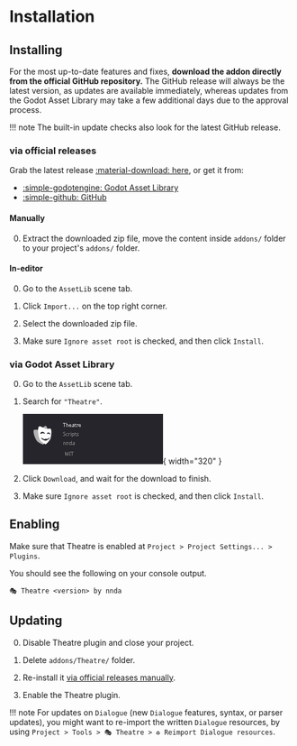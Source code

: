 # Installation

## Installing

For the most up-to-date features and fixes, **download the addon directly from the official GitHub repository.** The GitHub release will always be the latest version, as updates are available immediately, whereas updates from the Godot Asset Library may take a few additional days due to the approval process.

!!! note
    The built-in update checks also look for the latest GitHub release.

### via official releases

Grab the latest release [:material-download: here](https://github.com/nndda/Theatre/archive/refs/tags/0.8.0.zip), or get it from:

- [:simple-godotengine: Godot Asset Library](https://godotengine.org/asset-library/asset/2332)
- [:simple-github: GitHub](https://github.com/nndda/Theatre/releases)

#### Manually

0. Extract the downloaded zip file, move the content inside `addons/` folder to your project's `addons/` folder.

#### In-editor

0. Go to the `AssetLib` scene tab.

0. Click `Import...` on the top right corner.

0. Select the downloaded zip file.

0. Make sure `Ignore asset root` is checked, and then click `Install`.

### via Godot Asset Library

0. Go to the `AssetLib` scene tab.

0. Search for `"Theatre"`.

    ![Theatre on AssetLib](./assets/images/installation_assetlib_theatre.png){ width="320" }

0. Click `Download`, and wait for the download to finish.

0. Make sure `Ignore asset root` is checked, and then click `Install`.


## Enabling

Make sure that Theatre is enabled at `Project > Project Settings... > Plugins`.

You should see the following on your console output.

```
🎭 Theatre <version> by nnda
```


## Updating

0. Disable Theatre plugin and close your project.

0. Delete `addons/Theatre/` folder.

0. Re-install it [via official releases manually](#manually).

0. Enable the Theatre plugin.

!!! note
    For updates on `Dialogue` (new `Dialogue` features, syntax, or parser updates), you might want to re-import the written `Dialogue` resources, by using `Project > Tools > 🎭 Theatre > ♻️ Reimport Dialogue resources`.